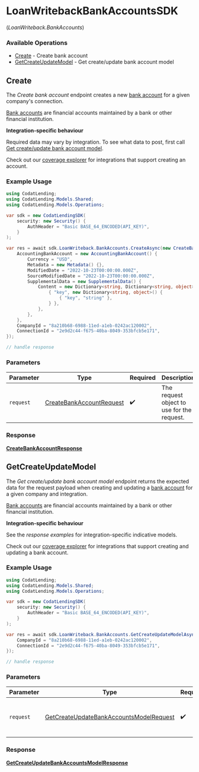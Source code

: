 # LoanWritebackBankAccountsSDK
(*LoanWriteback.BankAccounts*)

### Available Operations

* [Create](#create) - Create bank account
* [GetCreateUpdateModel](#getcreateupdatemodel) - Get create/update bank account model

## Create

The *Create bank account* endpoint creates a new [bank account](https://docs.codat.io/lending-api#/schemas/BankAccount) for a given company's connection.

[Bank accounts](https://docs.codat.io/lending-api#/schemas/BankAccount) are financial accounts maintained by a bank or other financial institution.

**Integration-specific behaviour**

Required data may vary by integration. To see what data to post, first call [Get create/update bank account model](https://docs.codat.io/lending-api#/operations/get-create-update-bankAccounts-model).

Check out our [coverage explorer](https://knowledge.codat.io/supported-features/accounting?view=tab-by-data-type&dataType=bankAccounts) for integrations that support creating an account.

### Example Usage

```csharp
using CodatLending;
using CodatLending.Models.Shared;
using CodatLending.Models.Operations;

var sdk = new CodatLendingSDK(
    security: new Security() {
        AuthHeader = "Basic BASE_64_ENCODED(API_KEY)",
    }
);

var res = await sdk.LoanWriteback.BankAccounts.CreateAsync(new CreateBankAccountRequest() {
    AccountingBankAccount = new AccountingBankAccount() {
        Currency = "USD",
        Metadata = new Metadata() {},
        ModifiedDate = "2022-10-23T00:00:00.000Z",
        SourceModifiedDate = "2022-10-23T00:00:00.000Z",
        SupplementalData = new SupplementalData() {
            Content = new Dictionary<string, Dictionary<string, object>>() {
                { "key", new Dictionary<string, object>() {
                    { "key", "string" },
                } },
            },
        },
    },
    CompanyId = "8a210b68-6988-11ed-a1eb-0242ac120002",
    ConnectionId = "2e9d2c44-f675-40ba-8049-353bfcb5e171",
});

// handle response
```

### Parameters

| Parameter                                                                       | Type                                                                            | Required                                                                        | Description                                                                     |
| ------------------------------------------------------------------------------- | ------------------------------------------------------------------------------- | ------------------------------------------------------------------------------- | ------------------------------------------------------------------------------- |
| `request`                                                                       | [CreateBankAccountRequest](../../models/operations/CreateBankAccountRequest.md) | :heavy_check_mark:                                                              | The request object to use for the request.                                      |


### Response

**[CreateBankAccountResponse](../../models/operations/CreateBankAccountResponse.md)**


## GetCreateUpdateModel

The *Get create/update bank account model* endpoint returns the expected data for the request payload when creating and updating a [bank account](https://docs.codat.io/lending-api#/schemas/BankAccount) for a given company and integration.

[Bank accounts](https://docs.codat.io/lending-api#/schemas/BankAccount) are financial accounts maintained by a bank or other financial institution.

**Integration-specific behaviour**

See the *response examples* for integration-specific indicative models.

Check out our [coverage explorer](https://knowledge.codat.io/supported-features/accounting?view=tab-by-data-type&dataType=bankAccounts) for integrations that support creating and updating a bank account.


### Example Usage

```csharp
using CodatLending;
using CodatLending.Models.Shared;
using CodatLending.Models.Operations;

var sdk = new CodatLendingSDK(
    security: new Security() {
        AuthHeader = "Basic BASE_64_ENCODED(API_KEY)",
    }
);

var res = await sdk.LoanWriteback.BankAccounts.GetCreateUpdateModelAsync(new GetCreateUpdateBankAccountsModelRequest() {
    CompanyId = "8a210b68-6988-11ed-a1eb-0242ac120002",
    ConnectionId = "2e9d2c44-f675-40ba-8049-353bfcb5e171",
});

// handle response
```

### Parameters

| Parameter                                                                                                     | Type                                                                                                          | Required                                                                                                      | Description                                                                                                   |
| ------------------------------------------------------------------------------------------------------------- | ------------------------------------------------------------------------------------------------------------- | ------------------------------------------------------------------------------------------------------------- | ------------------------------------------------------------------------------------------------------------- |
| `request`                                                                                                     | [GetCreateUpdateBankAccountsModelRequest](../../models/operations/GetCreateUpdateBankAccountsModelRequest.md) | :heavy_check_mark:                                                                                            | The request object to use for the request.                                                                    |


### Response

**[GetCreateUpdateBankAccountsModelResponse](../../models/operations/GetCreateUpdateBankAccountsModelResponse.md)**

